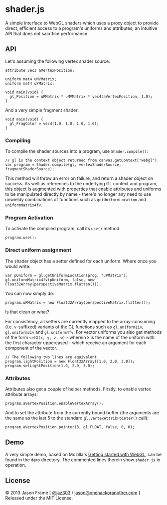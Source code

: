 # shader.js

A simple interface to WebGL shaders which uses a proxy object to provide direct, efficient access to a program's uniforms and attributes; an intuitive API that does not sacrifice performance.

## API

Let's assuming the following vertex shader source:

    attribute vec3 aVertexPosition;

    uniform mat4 uMVMatrix;
    uniform mat4 uPMatrix;

    void main(void) {
      gl_Position = uPMatrix * uMVMatrix * vec4(aVertexPosition, 1.0);
    }
    
And a very simple fragment shader:

    void main(void) {
      gl_FragColor = vec4(1.0, 1.0, 1.0, 1.0);
    }
    
### Compiling

To compile the shader sources into a program, use `Shader.compile()`:

    // gl is the context object returned from canvas.getContext("webgl")
    var program = Shader.compile(gl, vertexShaderSource, fragmentShaderSource);
    
This method will throw an error on failure, and return a shader object on success. As well as references to the underlying GL context and program, this object is augmented with properties that enable attributes and uniforms to be manipulated directly by name - there's no longer any need to use unwieldy combinations of functions such as `getUniformLocation` and `uniformMatrix4fv`.

### Program Activation

To activate the compiled program, call its `use()` method:

    program.use();
    
### Direct uniform assignment

The shader object has a setter defined for each uniform. Where once you would write:

    var pUniform = gl.getUniformLocation(prog, "uPMatrix");
    gl.uniformMatrix4fv(pUniform, false, new Float32Array(perspectiveMatrix.flatten()));
    
You can now simply do:

    program.uPMatrix = new Float32Array(perspectiveMatrix.flatten());

Is that clean or what?

For consistency, all setters are currently mapped to the array-consuming (i.e. `v`-suffixed) variants of the GL functions such as `gl.uniform1iv`, `gl.uniform3iv` and `gl.uniform4fv`. For vector uniforms you also get methods of the form `setX(x, y, z, w)` - wherein `X` is the name of the uniform with the first character uppercased - which receive an argument for each component of the vector.

    // The following two lines are equivalent
    program.lightPosition = new Float32Array([1.0, 2.0, 3.0]);
    program.setLightPosition(1.0, 2.0, 3.0);

### Attributes

Attributes also get a couple of helper methods. Firstly, to enable vertex attribute arrays:

    program.aVertexPosition.enableVertexArray();
    
And to set the attribute from the currently bound buffer (the arguments are the same as the last 5 to the standard `gl.vertexAttribPointer()` call):
    
    program.aVertexPosition.pointer(3, gl.FLOAT, false, 0, 0);
    
## Demo

A very simple demo, based on Mozilla's [Getting started with WebGL](https://developer.mozilla.org/en-US/docs/Web/WebGL/Getting_started_with_WebGL), can be found in the `demo` directory. The commented lines therein show `shader.js` in operation.

## License

&copy; 2013 Jason Frame [ [@jaz303](http://twitter.com/jaz303) / [jason@onehackoranother.com](mailto:jason@onehackoranother.com) ]  
Released under the MIT License.